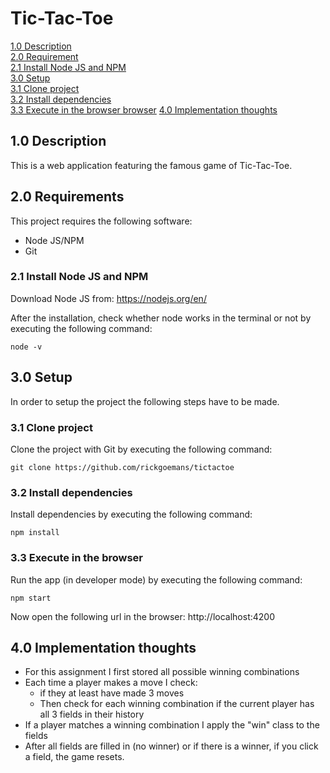 # Tic-Tac-Toe

[1.0 Description](#10-description)  
[2.0 Requirement](#20-requirements)  
[2.1 Install Node JS and NPM](#21-install-node-js-and-npm)   
[3.0 Setup](#30-setup)  
[3.1 Clone project](#31-clone-project)  
[3.2 Install dependencies](#32-install-dependencies)  
[3.3 Execute in the browser browser](#33-execute-in-the-browser)
[4.0 Implementation thoughts](#40-implementation-thoughts)

## 1.0 Description ##
This is a web application featuring the famous game of Tic-Tac-Toe.

## 2.0 Requirements ##
This project requires the following software:

* Node JS/NPM
* Git

### 2.1 Install Node JS and NPM ###
Download Node JS from: https://nodejs.org/en/

After the installation, check whether node works in the terminal or not by executing the following command:
```shell
node -v
```

## 3.0 Setup ##
In order to setup the project the following steps have to be made.

### 3.1 Clone project ###
Clone the project with Git by executing the following command:
```shell
git clone https://github.com/rickgoemans/tictactoe
```

### 3.2 Install dependencies ###
Install dependencies by executing the following command:
```shell
npm install
```
### 3.3 Execute in the browser ###
Run the app (in developer mode) by executing the following command:
```shell
npm start
```

Now open the following url in the browser: http://localhost:4200

## 4.0 Implementation thoughts  ##
* For this assignment I first stored all possible winning combinations
* Each time a player makes a move I check:
  * if they at least have made 3 moves
  * Then check for each winning combination if the current player has all 3 fields in their history
* If a player matches a winning combination I apply the "win" class to the fields
* After all fields are filled in (no winner) or if there is a winner, if you click a field, the game resets. 
